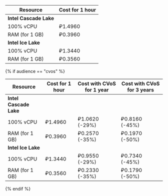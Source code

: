 | Resource | Cost for 1 hour|
| ------------------ | --------------- |
| **Intel Cascade Lake** |
| 100% vCPU | ₽1.4960 |
| RAM (for 1 GB) | ₽0.3960 |
| **Intel Ice Lake** |
| 100% vCPU | ₽1.3440 |
| RAM (for 1 GB) | ₽0.3560 |

{% if audience == "cvos" %}

| Resource | Cost for 1 hour | Cost with CVoS for 1 year | Cost with CVoS for 3 years |
| ------------------ | --------------- | ---------------------- | ----------------------- |
| **Intel Cascade Lake** |
| 100% vCPU | ₽1.4960 | ₽1.0620 (-29%) | ₽0.8160 (-45%) |
| RAM (for 1 GB) | ₽0.3960 | ₽0.2570 (-35%) | ₽0.1970 (-50%) |
| **Intel Ice Lake** |
| 100% vCPU | ₽1.3440 | ₽0.9550 (-29%) | ₽0.7340 (-45%) |
| RAM (for 1 GB) | ₽0.3560 | ₽0.2330 (-35%) | ₽0.1790 (-50%) |

{% endif %}


